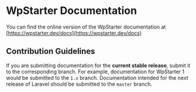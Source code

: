 # WpStarter Documentation

You can find the online version of the WpStarter documentation at [https://wpstarter.dev/docs](https://wpstarter.dev/docs)

## Contribution Guidelines

If you are submitting documentation for the **current stable release**, submit it to the corresponding branch. For example, documentation for WpStarter 1 would be submitted to the `1.x` branch. Documentation intended for the next release of Laravel should be submitted to the `master` branch.
